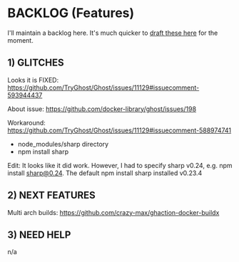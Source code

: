# BACKLOG (Features)

I'll maintain a backlog here. It's much quicker to [draft these here](https://github.com/firepress-org/ghostfire/blob/master/BACKLOG.md) for the moment.

## 1) GLITCHES

Looks it is FIXED: https://github.com/TryGhost/Ghost/issues/11129#issuecomment-593944437

About issue: https://github.com/docker-library/ghost/issues/198

Workaround: https://github.com/TryGhost/Ghost/issues/11129#issuecomment-588974741

- node_modules/sharp directory
- npm install sharp

Edit: It looks like it did work. However, I had to specify sharp v0.24, e.g. npm install sharp@0.24. The default npm install sharp installed v0.23.4

## 2) NEXT FEATURES
		
Multi arch builds: https://github.com/crazy-max/ghaction-docker-buildx

## 3) NEED HELP

n/a